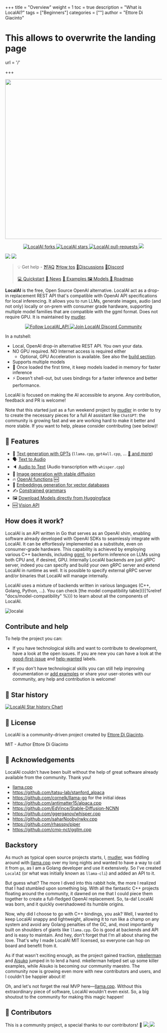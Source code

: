 
+++
title = "Overview"
weight = 1
toc = true
description = "What is LocalAI?"
tags = ["Beginners"]
categories = [""]
author = "Ettore Di Giacinto"
# This allows to overwrite the landing page
url = '/'

+++

<p align="center">
<a href="https://localai.io"><img width=512 src="https://github.com/go-skynet/LocalAI/assets/2420543/0966aa2a-166e-4f99-a3e5-6c915fc997dd"></a>
</p               >

<p align="center">
<a href="https://github.com/go-skynet/LocalAI/fork" target="blank">
<img src="https://img.shields.io/github/forks/go-skynet/LocalAI?style=for-the-badge" alt="LocalAI forks"/>
</a>
<a href="https://github.com/go-skynet/LocalAI/stargazers" target="blank">
<img src="https://img.shields.io/github/stars/go-skynet/LocalAI?style=for-the-badge" alt="LocalAI stars"/>
</a>
<a href="https://github.com/go-skynet/LocalAI/pulls" target="blank">
<img src="https://img.shields.io/github/issues-pr/go-skynet/LocalAI?style=for-the-badge" alt="LocalAI pull-requests"/>
</a>
<a href='https://github.com/go-skynet/LocalAI/releases'>
<img src='https://img.shields.io/github/release/go-skynet/LocalAI?&label=Latest&style=for-the-badge'>
</a>
</p>

[<img src="https://img.shields.io/badge/dockerhub-images-important.svg?logo=Docker">](https://hub.docker.com/r/localai/localai)
[<img src="https://img.shields.io/badge/quay.io-images-important.svg?">](https://quay.io/repository/go-skynet/local-ai?tab=tags&tag=latest)

> 💡 Get help - [❓FAQ](https://localai.io/faq/) [❓How tos](https://localai.io/howtos/) [💭Discussions](https://github.com/go-skynet/LocalAI/discussions) [💭Discord](https://discord.gg/uJAeKSAGDy)
>
> [💻 Quickstart](https://localai.io/basics/getting_started/) [📣 News](https://localai.io/basics/news/) [ 🛫 Examples ](https://github.com/go-skynet/LocalAI/tree/master/examples/) [ 🖼️ Models ](https://localai.io/models/) [ 🚀 Roadmap ](https://github.com/mudler/LocalAI/issues?q=is%3Aissue+is%3Aopen+label%3Aroadmap)

**LocalAI** is the free, Open Source OpenAI alternative. LocalAI act as a drop-in replacement REST API that's compatible with OpenAI API specifications for local inferencing. It allows you to run LLMs, generate images, audio (and not only) locally or on-prem with consumer grade hardware, supporting multiple model families that are compatible with the ggml format. Does not require GPU. It is maintained by [mudler](https://github.com/mudler).

<p align="center">
<a href="https://twitter.com/LocalAI_API" target="blank">
<img src="https://img.shields.io/twitter/follow/LocalAI_API?label=Follow: LocalAI_API&style=social" alt="Follow LocalAI_API"/>
</a>
<a href="https://discord.gg/uJAeKSAGDy" target="blank">
<img src="https://dcbadge.vercel.app/api/server/uJAeKSAGDy?style=flat-square&theme=default-inverted" alt="Join LocalAI Discord Community"/>
</a>

In a nutshell:

- Local, OpenAI drop-in alternative REST API. You own your data.
- NO GPU required. NO Internet access is required either
  - Optional, GPU Acceleration is available. See also the [build section](https://localai.io/basics/build/index.html).
- Supports multiple models
- 🏃 Once loaded the first time, it keep models loaded in memory for faster inference
- ⚡ Doesn't shell-out, but uses bindings for a faster inference and better performance.

LocalAI is focused on making the AI accessible to anyone. Any contribution, feedback and PR is welcome!

Note that this started just as a fun weekend project by [mudler](https://github.com/mudler) in order to try to create the necessary pieces for a full AI assistant like `ChatGPT`: the community is growing fast and we are working hard to make it better and more stable. If you want to help, please consider contributing (see below)!


## 🚀 Features

- 📖 [Text generation with GPTs](https://localai.io/features/text-generation/) (`llama.cpp`, `gpt4all.cpp`, ... [:book: and more](https://localai.io/model-compatibility/index.html#model-compatibility-table))
- 🗣 [Text to Audio](https://localai.io/features/text-to-audio/)
- 🔈 [Audio to Text](https://localai.io/features/audio-to-text/) (Audio transcription with `whisper.cpp`)
- 🎨 [Image generation with stable diffusion](https://localai.io/features/image-generation)
- 🔥 [OpenAI functions](https://localai.io/features/openai-functions/) 🆕
- 🧠 [Embeddings generation for vector databases](https://localai.io/features/embeddings/)
- ✍️ [Constrained grammars](https://localai.io/features/constrained_grammars/)
- 🖼️ [Download Models directly from Huggingface ](https://localai.io/models/)
- 🆕 [Vision API](https://localai.io/features/gpt-vision/)

## How does it work?

LocalAI is an API written in Go that serves as an OpenAI shim, enabling software already developed with OpenAI SDKs to seamlessly integrate with LocalAI. It can be effortlessly implemented as a substitute, even on consumer-grade hardware. This capability is achieved by employing various C++ backends, including [ggml](https://github.com/ggerganov/ggml), to perform inference on LLMs using both CPU and, if desired, GPU. Internally LocalAI backends are just gRPC server, indeed you can specify and build your own gRPC server and extend LocalAI in runtime as well. It is possible to specify external gRPC server and/or binaries that LocalAI will manage internally.

LocalAI uses a mixture of backends written in various languages (C++, Golang, Python, ...). You can check [the model compatibility table]({{%relref "docs/model-compatibility" %}}) to learn about all the components of LocalAI.

![localai](https://github.com/go-skynet/localai-website/assets/2420543/6492e685-8282-4217-9daa-e229a31548bc)

## Contribute and help

To help the project you can:

- If you have technological skills and want to contribute to development, have a look at the open issues. If you are new you can have a look at the [good-first-issue](https://github.com/go-skynet/LocalAI/issues?q=is%3Aissue+is%3Aopen+label%3A%22good+first+issue%22) and [help-wanted](https://github.com/go-skynet/LocalAI/issues?q=is%3Aissue+is%3Aopen+label%3A%22help+wanted%22) labels.

- If you don't have technological skills you can still help improving documentation or [add examples](https://github.com/go-skynet/LocalAI/tree/master/examples) or share your user-stories with our community, any help and contribution is welcome!

## 🌟 Star history

[![LocalAI Star history Chart](https://api.star-history.com/svg?repos=go-skynet/LocalAI&type=Date)](https://star-history.com/#go-skynet/LocalAI&Date)

## 📖 License

LocalAI is a community-driven project created by [Ettore Di Giacinto](https://github.com/mudler/).

MIT - Author Ettore Di Giacinto

## 🙇 Acknowledgements

LocalAI couldn't have been built without the help of great software already available from the community. Thank you!

- [llama.cpp](https://github.com/ggerganov/llama.cpp)
- https://github.com/tatsu-lab/stanford_alpaca
- https://github.com/cornelk/llama-go for the initial ideas
- https://github.com/antimatter15/alpaca.cpp
- https://github.com/EdVince/Stable-Diffusion-NCNN
- https://github.com/ggerganov/whisper.cpp
- https://github.com/saharNooby/rwkv.cpp
- https://github.com/rhasspy/piper
- https://github.com/cmp-nct/ggllm.cpp



## Backstory

As much as typical open source projects starts, I, [mudler](https://github.com/mudler/), was fiddling around with [llama.cpp](https://github.com/ggerganov/llama.cpp) over my long nights and wanted to have a way to call it from `go`, as I am a Golang developer and use it extensively. So I've created `LocalAI` (or what was initially known as `llama-cli`) and added an API to it.

But guess what? The more I dived into this rabbit hole, the more I realized that I had stumbled upon something big. With all the fantastic C++ projects floating around the community, it dawned on me that I could piece them together to create a full-fledged OpenAI replacement. So, ta-da! LocalAI was born, and it quickly overshadowed its humble origins.

Now, why did I choose to go with C++ bindings, you ask? Well, I wanted to keep LocalAI snappy and lightweight, allowing it to run like a champ on any system and avoid any Golang penalties of the GC, and, most importantly built on shoulders of giants like `llama.cpp`. Go is good at backends and API and is easy to maintain. And hey, don't forget that I'm all about sharing the love. That's why I made LocalAI MIT licensed, so everyone can hop on board and benefit from it.

As if that wasn't exciting enough, as the project gained traction, [mkellerman](https://github.com/mkellerman) and [Aisuko](https://github.com/Aisuko) jumped in to lend a hand. mkellerman helped set up some killer examples, while Aisuko is becoming our community maestro. The community now is growing even more with new contributors and users, and I couldn't be happier about it!

Oh, and let's not forget the real MVP here—[llama.cpp](https://github.com/ggerganov/llama.cpp). Without this extraordinary piece of software, LocalAI wouldn't even exist. So, a big shoutout to the community for making this magic happen!

## 🤗 Contributors

This is a community project, a special thanks to our contributors! 🤗
<a href="https://github.com/go-skynet/LocalAI/graphs/contributors">
  <img src="https://contrib.rocks/image?repo=go-skynet/LocalAI" />
</a>
<a href="https://github.com/go-skynet/LocalAI-website/graphs/contributors">
  <img src="https://contrib.rocks/image?repo=go-skynet/LocalAI-website" />
</a>
